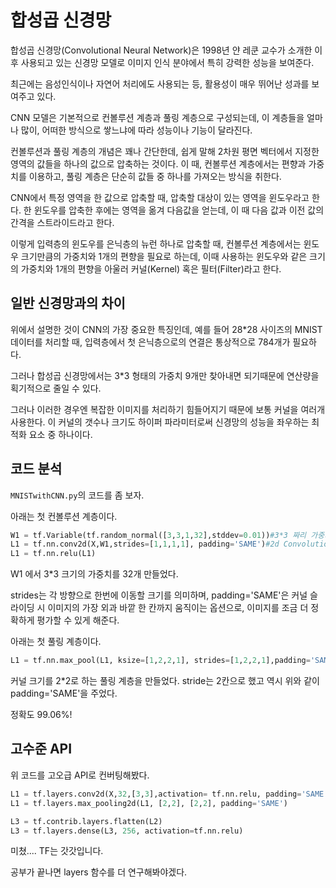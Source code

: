 # 합성곱 신경망
합성곱 신경망(Convolutional Neural Network)은 1998년 얀 레쿤 교수가 소개한 이후 사용되고 있는 신경망 모델로 이미지 인식 분야에서 특히 강력한 성능을 보여준다.

최근에는 음성인식이나 자연어 처리에도 사용되는 등, 활용성이 매우 뛰어난 성과를 보여주고 있다.

CNN 모델은 기본적으로 컨볼루션 계층과 풀링 계층으로 구성되는데, 이 계층들을 얼마나 많이, 어떠한 방식으로 쌓느냐에 따라 성능이나 기능이 달라진다.

컨볼루션과 풀링 계층의 개념은 꽤나 간단한데, 쉽게 말해 2차원 평면 벡터에서 지정한 영역의 값들을 하나의 값으로 압축하는 것이다.
이 때, 컨볼루션 계층에서는 편향과 가중치를 이용하고, 풀링 계층은 단순히 값들 중 하나를 가져오는 방식을 취한다.

CNN에서 특정 영역을 한 값으로 압축할 때, 압축할 대상이 있는 영역을 윈도우라고 한다. 한 윈도우를 압축한 후에는 영역을 옮겨 다음값을 얻는데, 이 때 다음 값과 이전 값의 간격을 스트라이드라고 한다.

이렇게 입력층의 윈도우를 은닉층의 뉴런 하나로 압축할 때, 컨볼루션 계층에서는 윈도우 크기만큼의 가중치와 1개의 편향을 필요로 하는데, 이때 사용하는 윈도우와 같은 크기의 가중치와 1개의 편향을 아울러 커널(Kernel) 혹은 필터(Filter)라고 한다.

## 일반 신경망과의 차이
위에서 설명한 것이 CNN의 가장 중요한 특징인데, 예를 들어 28*28 사이즈의 MNIST 데이터를 처리할 때, 입력층에서 첫 은닉층으로의 연결은 통상적으로 784개가 필요하다.

그러나 합성곱 신경망에서는 3*3 형태의 가중치 9개만 찾아내면 되기때문에 연산량을 획기적으로 줄일 수 있다.

그러나 이러한 경우엔 복잡한 이미지를 처리하기 힘들어지기 때문에 보통 커널을 여러개 사용한다. 이 커널의 갯수나 크기도 하이퍼 파라미터로써 신경망의 성능을 좌우하는 최적화 요소 중 하나이다.

## 코드 분석
`MNISTwithCNN.py`의 코드를 좀 보자.

아래는 첫 컨볼루션 계층이다.
~~~python
W1 = tf.Variable(tf.random_normal([3,3,1,32],stddev=0.01))#3*3 짜리 가중치
L1 = tf.nn.conv2d(X,W1,strides=[1,1,1,1], padding='SAME')#2d Convolution 
L1 = tf.nn.relu(L1)
~~~
W1 에서 3*3 크기의 가중치를 32개 만들었다.

strides는 각 방향으로 한번에 이동할 크기를 의미하며, padding='SAME'은 커널 슬라이딩 시 이미지의 가장 외과 바깥 한 칸까지 움직이는 옵션으로, 이미지를 조금 더 정확하게 평가할 수 있게 해준다.

아래는 첫 풀링 계층이다.

~~~python
L1 = tf.nn.max_pool(L1, ksize=[1,2,2,1], strides=[1,2,2,1],padding='SAME')
~~~
커널 크기를 2*2로 하는 풀링 계층을 만들었다. stride는 2칸으로 했고 역시 위와 같이 padding='SAME'을 주었다.

정확도 99.06%!

## 고수준 API
위 코드를 고오급 API로 컨버팅해봤다.

~~~python
L1 = tf.layers.conv2d(X,32,[3,3],activation= tf.nn.relu, padding='SAME')
L1 = tf.layers.max_pooling2d(L1, [2,2], [2,2], padding='SAME')

L3 = tf.contrib.layers.flatten(L2)
L3 = tf.layers.dense(L3, 256, activation=tf.nn.relu)
~~~

미쳤.... TF는 갓갓입니다.

공부가 끝나면 layers 함수를 더 연구해봐야겠다.